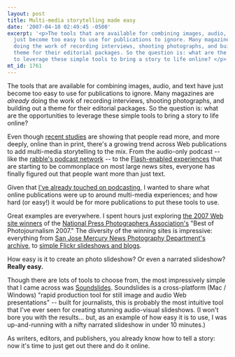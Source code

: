```yaml
---
layout: post
title: Multi-media storytelling made easy
date: '2007-04-10 02:49:45 -0500'
excerpt: '<p>The tools that are available for combining images, audio, and text have
  just become too easy to use for publications to ignore. Many magazines are <em>already</em>
  doing the work of recording interviews, shooting photographs, and building out a
  theme for their editorial packages. So the question is: what are the opportunities
  to leverage these simple tools to bring a story to life online? </p>'
mt_id: 1761
---
```

<p>The tools that are available for combining images, audio, and text have just become too easy to use for publications to ignore. Many magazines are <em>already</em> doing the work of recording interviews, shooting photographs, and building out a theme for their editorial packages. So the question is: what are the opportunities to leverage these simple tools to bring a story to life online? </p>

<p>Even though <a href="http://eyetrack.poynter.org/">recent studies</a> are showing that people read more, and more deeply, online than in print, there's a growing trend across Web publications to add multi-media storytelling to the mix. From the audio-only podcast -- like the <a href="http://rabble.ca/rpn">rabble's podcast network</a> -- to the <a href="guardian.co.uk/comment/story/0,3604,1101132,00.html">Flash-enabled experiences</a> that are starting to be commonplace on most large news sites, everyone has finally figured out that people want more than just text. </p>

<p>Given that <a href="http://communitybandwidth.ca/phillipadsmith/so-you-want-to-podcast-eh">I've already touched on podcasting</a>, I wanted to share what online publications were up to around multi-media experiences; and how hard (or easy!) it would be for more publications to put these tools to use.</p>

<p>Great examples are everywhere. I spent hours just exploring <a href="http://bop.nppa.org/2007/web_sites/winners/">the 2007 Web site winners</a> of the <a href="http://www.nppa.org/">National Press Photographers Association's</a> "Best of Photojournalism 2007." The diversity of the winning sites is impressive: everything from <a href="http://www.mercurynewsphoto.com/">San Jose Mercury News Photography Department's archive</a>, to <a href="http://bop.nppa.org/2007/web_sites/winners/PJB/87038/87038.html">simple Flickr slideshows and blogs</a>.</p>

<p>How easy is it to create an photo slideshow? Or even a narrated slideshow? <strong>Really easy.</strong> </p>

<p>Though there are lots of tools to choose from, the most impressively simple that I came across was <a href="http://soundslides.com/" title="Soundslides is a rapid production tool for still image and audio web presentations.">Soundslides</a>. Soundslides is a cross-platform (Mac / Windows) "rapid production tool for still image and audio Web presentations" -- built for journalists, this is probably the most intuitive tool that I've ever seen for creating stunning audio-visual slideshows. (I won't bore you with the results... but, as an example of how easy it is to use, I was up-and-running with a nifty narrated slideshow in under 10 minutes.)</p>

<p>As writers, editors, and publishers, you already know how to tell a story: now it's time to just get out there and do it online.</p>
